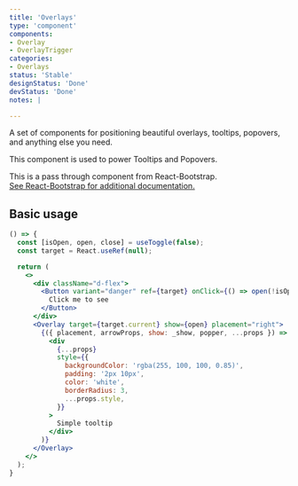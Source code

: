 ```yaml
---
title: 'Overlays'
type: 'component'
components:
- Overlay
- OverlayTrigger
categories:
- Overlays
status: 'Stable'
designStatus: 'Done'
devStatus: 'Done'
notes: |

---
```


A set of components for positioning beautiful overlays, tooltips, popovers, and anything else you need.

This component is used to power Tooltips and Popovers.

<p>
  This is a pass through component from React-Bootstrap.<br/>
  <a href="https://react-bootstrap.github.io/components/overlays/" target="_blank" rel="noopener noreferrer">
    See React-Bootstrap for additional documentation.
  </a>
</p>

## Basic usage

```jsx live
() => {
  const [isOpen, open, close] = useToggle(false);
  const target = React.useRef(null);

  return (
    <>
      <div className="d-flex">
        <Button variant="danger" ref={target} onClick={() => open(!isOpen)}>
          Click me to see
        </Button>
      </div>
      <Overlay target={target.current} show={open} placement="right">
        {({ placement, arrowProps, show: _show, popper, ...props }) => (
          <div
            {...props}
            style={{
              backgroundColor: 'rgba(255, 100, 100, 0.85)',
              padding: '2px 10px',
              color: 'white',
              borderRadius: 3,
              ...props.style,
            }}
          >
            Simple tooltip
          </div>
        )}
      </Overlay>
    </>
  );
}
```
